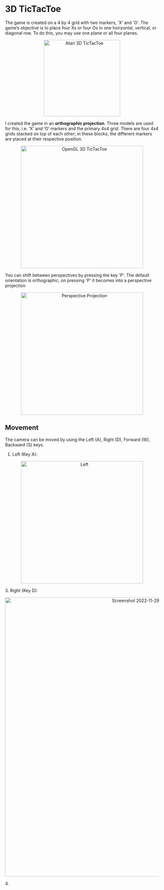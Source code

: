 # 3D TicTacToe

The game is created on a 4 by 4 grid with two markers, ‘X’ and ‘O’. The game’s objective is to place four Xs or four Os in one horizontal, vertical, or diagonal row. To do this, you may use one plane or all four planes.

<p align="center">
<img width="250" alt="Atari 3D TicTacToe" src="https://user-images.githubusercontent.com/47095611/204596196-cb1f4675-2e2a-452c-a5ea-34108b79c345.png">
</p>

I created the game in an **orthographic projection**. Three models are used for this, i.e. ‘X’ and ‘O’ markers and the primary 4x4 grid. There are four 4x4 grids stacked on top of each other; in these blocks, the different markers are placed at their respective position.
<p align="center">
<img width="400" alt="OpenGL 3D TicTacToe" src="https://user-images.githubusercontent.com/47095611/204596701-c708df4f-5bb7-4cf4-9d93-f45c0613387f.png">
</p>

You can shift between perspectives by pressing the key 'P'. The default orientation is orthographic, on pressing 'P' it becomes into a perspective projection

<p align="center">
<img width="400" alt="Perspective Projection" src="https://user-images.githubusercontent.com/47095611/204597536-d722d7a5-1cdd-4f85-80d2-08c85bb097b4.png">
</p>

## Movement
The camera can be moved by using the Left (A), Right (D), Forward (W), Backward (S) keys.
1. Left (Key A):
<p align="center">
<img width="400" alt="Left" src="https://user-images.githubusercontent.com/47095611/204598126-f8de1957-8528-4606-ba9a-0c3744859e8d.png">
</p>
3. Right (Key D):
<p align="center">
<img width="912" alt="Screenshot 2022-11-29 at 17 17 52" src="https://user-images.githubusercontent.com/47095611/204598253-bec8de45-9cf9-42d5-8faf-ee2e5cf795b0.png">
</p>
4. 
